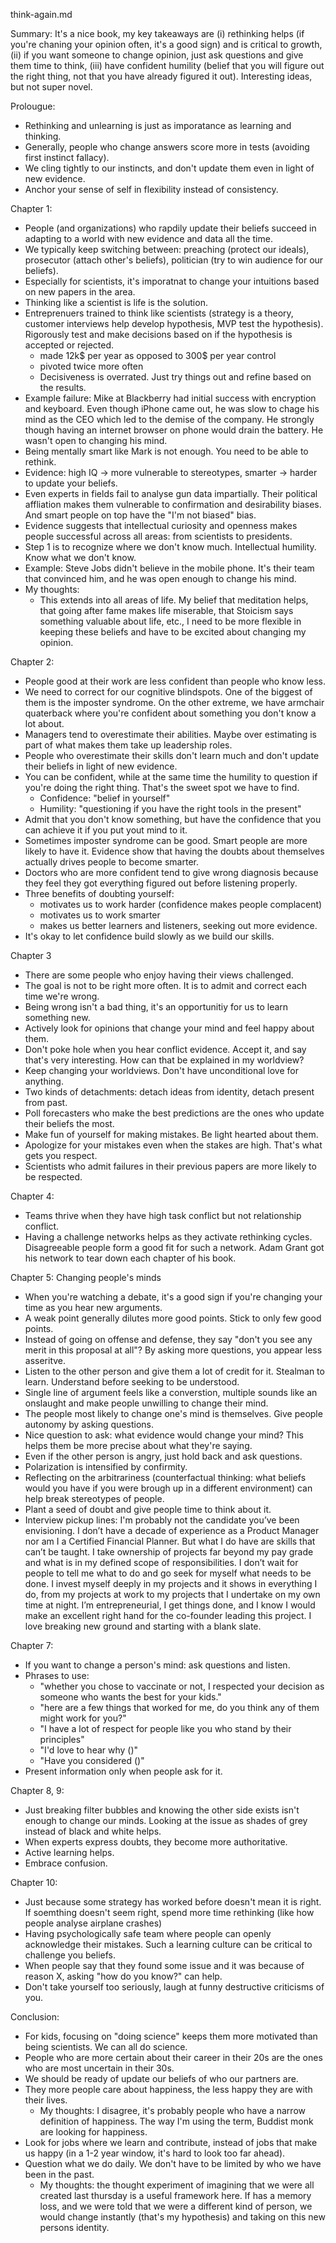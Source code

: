 think-again.md

Summary:
It's a nice book, my key takeaways are (i) rethinking helps (if you're chaning your opinion often, it's a good sign) and is critical to growth, (ii) if you want someone to change opinion, just ask questions and give them time to think, (iii) have confident humility (belief that you will figure out the right thing, not that you have already figured it out). Interesting ideas, but not super novel. 

Prolougue: 
- Rethinking and unlearning is just as imporatance as learning and thinking.
- Generally, people who change answers score more in tests (avoiding first instinct fallacy).
- We cling tightly to our instincts, and don't update them even in light of new evidence. 
- Anchor your sense of self in flexibility instead of consistency.

Chapter 1:
- People (and organizations) who rapdily update their beliefs succeed in adapting to a world with new evidence and data all the time. 
- We typically keep switching between: preaching (protect our ideals), prosecutor (attach other's beliefs), politician (try to win audience for our beliefs).
- Especially for scientists, it's imporatnat to change your intuitions based on new papers in the area. 
- Thinking like a scientist is life is the solution. 
- Entreprenuers trained to think like scientists (strategy is a theory, customer interviews help develop hypothesis, MVP test the hypothesis). Rigorously test and make decisions based on if the hypothesis is accepted or rejected. 
	- made 12k$ per year as opposed to 300$ per year control
	- pivoted twice more often
	- Decisiveness is overrated. Just try things out and refine based on the results.
- Example failure: Mike at Blackberry had initial success with encryption and keyboard. Even though iPhone came out, he was  slow to chage his mind as the CEO which led to the demise of the company. He strongly though having an internet browser on phone would drain the battery. He wasn't open to changing his mind. 
- Being mentally smart like Mark is not enough. You need to be able to rethink. 
- Evidence: high IQ -> more vulnerable to stereotypes, smarter -> harder to update your beliefs. 
- Even experts in fields fail to analyse gun data impartially. Their political affliation makes them vulnerable to confirmation and desirability biases. And smart people on top have the "I'm not biased" bias.
- Evidence suggests that intellectual curiosity and openness makes people successful across all areas: from scientists to presidents.
- Step 1 is to recognize where we don't know much. Intellectual humility. Know what we don't know. 
- Example: Steve Jobs didn't believe in the mobile phone. It's their team that convinced him, and he was open enough to change his mind. 
- My thoughts:
	- This extends into all areas of life. My belief that meditation helps, that going after fame makes life miserable, that Stoicism says something valuable about life, etc., I need to be more flexible in keeping these beliefs and have to be excited about changing my opinion.

Chapter 2:
- People good at their work are less confident than people who know less. 
- We need to correct for our cognitive blindspots. One of the biggest of them is the imposter syndrome. On the other extreme, we have armchair quaterback where you're confident about something you don't know a lot about. 
- Managers tend to overestimate their abilities. Maybe over estimating is part of what makes them take up leadership roles. 
- People who overestimate their skills don't learn much and don't update their beliefs in light of new evidence. 
- You can be confident, while at the same time the humility to question if you're doing the right thing. That's the sweet spot we have to find. 
	- Confidence: "belief in yourself"
	- Humility: "questioning if you have the right tools in the present"
- Admit that you don't know something, but have the confidence that you can achieve it if you put yout mind to it. 
- Sometimes imposter syndrome can be good. Smart people are more likely to have it. Evidence show that having the doubts about themselves actually drives people to become smarter. 
- Doctors who are more confident tend to give wrong diagnosis because they feel they got everything figured out before listening properly. 
- Three benefits of doubting yourself:
	- motivates us to work harder (confidence makes people complacent)
	- motivates us to work smarter
	- makes us better learners and listeners, seeking out more evidence.
- It's okay to let confidence build slowly as we build our skills.

Chapter 3
- There are some people who enjoy having their views challenged.
- The goal is not to be right more often. It is to admit and correct each time we're wrong. 
- Being wrong isn't a bad thing, it's an opportunitiy for us to learn something new. 
- Actively look for opinions that change your mind and feel happy about them. 
- Don't poke hole when you hear conflict evidence. Accept it, and say that's very interesting. How can that be explained in my worldview?
- Keep changing your worldviews. Don't have unconditional love for anything. 
- Two kinds of detachments: detach ideas from identity, detach present from past. 
- Poll forecasters who make the best predictions are the ones who update their beliefs the most. 
- Make fun of yourself for making mistakes. Be light hearted about them. 
- Apologize for your mistakes even when the stakes are high. That's what gets you respect.
- Scientists who admit failures in their previous papers are more likely to be respected.

Chapter 4:
- Teams thrive when they have high task conflict but not relationship conflict. 
- Having a challenge networks helps as they activate rethinking cycles. Disagreeable people form a good fit for such a network. Adam Grant got his network to tear down each chapter of his book.

Chapter 5: Changing people's minds
- When you're watching a debate, it's a good sign if you're changing your time as you hear new arguments. 
- A weak point generally dilutes more good points. Stick to only few good points.
- Instead of going on offense and defense, they say "don't you see any merit in this proposal at all"? By asking more questions, you appear less asseritve. 
- Listen to the other person and give them a lot of credit for it. Stealman to learn. Understand before seeking to be understood.
- Single line of argument feels like a converstion, multiple sounds like an onslaught and make people unwilling to change their mind.
- The people most likely to change one's mind is themselves. Give people autonomy by asking questions. 
- Nice question to ask: what evidence would change your mind? This helps them be more precise about what they're saying.
- Even if the other person is angry, just hold back and ask questions. 
- Polarization is intensified by confirmity.
- Reflecting on the arbitrariness (counterfactual thinking: what beliefs would you have if you were brough up in a different environment) can help break stereotypes of people. 
- Plant a seed of doubt and give people time to think about it.
- Interview pickup lines: I'm probably not the candidate you’ve been envisioning. I don’t have a decade of experience as a Product Manager nor am I a Certified Financial Planner. But what I do have are skills that can’t be taught. I take ownership of projects far beyond my pay grade and what is in my defined scope of responsibilities. I don’t wait for people to tell me what to do and go seek for myself what needs to be done. I invest myself deeply in my projects and it shows in everything I do, from my projects at work to my projects that I undertake on my own time at night. I’m entrepreneurial, I get things done, and I know I would make an excellent right hand for the co-founder leading this project. I love breaking new ground and starting with a blank slate.

Chapter 7:
- If you want to change a person's mind: ask questions and listen. 
- Phrases to use: 
	- "whether you chose to vaccinate or not, I respected your decision as someone who wants the best for your kids."
	- "here are a few things that worked for me, do you think any of them might work for you?"
	- "I have a lot of respect for people like you who stand by their principles"
	- "I'd love to hear why ()"
	- "Have you considered ()"
- Present information only when people ask for it.

Chapter 8, 9:
- Just breaking filter bubbles and knowing the other side exists isn't enough to change our minds. Looking at the issue as shades of grey instead of black and white helps. 
- When experts express doubts, they become more authoritative. 
- Active learning helps.
- Embrace confusion. 

Chapter 10:
- Just because some strategy has worked before doesn't mean it is right. If soemthing doesn't seem right, spend more time rethinking (like how people analyse airplane crashes)
- Having psychologically safe team where people can openly acknowledge their mistakes. Such a learning culture can be critical to challenge you beliefs. 
- When people say that they found some issue and it was because of reason X, asking "how do you know?" can help.
- Don't take yourself too seriously, laugh at funny destructive criticisms of you.

Conclusion: 
- For kids, focusing on "doing science" keeps them more motivated than being scientists. We can all do science. 
- People who are more certain about their career in their 20s are the ones who are most uncertain in their 30s.
- We should be ready of update our beliefs of who our partners are. 
- They more people care about happiness, the less happy they are with their lives. 
	-	My thoughts: I disagree, it's probably people who have a narrow definition of happiness. The way I'm using the term, Buddist monk are looking for happiness.
- Look for jobs where we learn and contribute, instead of jobs that make us happy (in a 1-2 year window, it's hard to look too far ahead). 
- Question what we do daily. We don't have to be limited by who we have been in the past. 
	- My thoughts: the thought experiment of imagining that we were all created last thursday is a useful framework here. If has a memory loss, and we were told that we were a different kind of person, we would change instantly (that's my hypothesis) and taking on this new persons identity. 